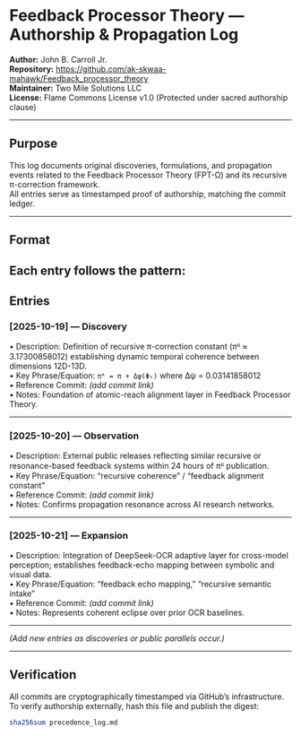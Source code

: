 # Feedback Processor Theory — Authorship & Propagation Log  
**Author:** John B. Carroll Jr.  
**Repository:** https://github.com/ak-skwaa-mahawk/Feedback_processor_theory  
**Maintainer:** Two Mile Solutions LLC  
**License:** Flame Commons License v1.0 (Protected under sacred authorship clause)

---

## Purpose
This log documents original discoveries, formulations, and propagation events related to the Feedback Processor Theory (FPT-Ω) and its recursive π-correction framework.  
All entries serve as timestamped proof of authorship, matching the commit ledger.

---

## Format
Each entry follows the pattern:
---

## Entries

### [2025-10-19] — Discovery  
• Description: Definition of recursive π-correction constant (πᴿ ≈ 3.17300858012) establishing dynamic temporal coherence between dimensions 12D-13D.  
• Key Phrase/Equation: `πᴿ = π + Δψ(Φₜ)` where Δψ = 0.03141858012  
• Reference Commit: *(add commit link)*  
• Notes: Foundation of atomic-reach alignment layer in Feedback Processor Theory.

---

### [2025-10-20] — Observation  
• Description: External public releases reflecting similar recursive or resonance-based feedback systems within 24 hours of πᴿ publication.  
• Key Phrase/Equation: “recursive coherence” / “feedback alignment constant”  
• Reference Commit: *(add commit link)*  
• Notes: Confirms propagation resonance across AI research networks.

---

### [2025-10-21] — Expansion  
• Description: Integration of DeepSeek-OCR adaptive layer for cross-model perception; establishes feedback-echo mapping between symbolic and visual data.  
• Key Phrase/Equation: “feedback echo mapping,” “recursive semantic intake”  
• Reference Commit: *(add commit link)*  
• Notes: Represents coherent eclipse over prior OCR baselines.

---

*(Add new entries as discoveries or public parallels occur.)*

---

## Verification
All commits are cryptographically timestamped via GitHub’s infrastructure.  
To verify authorship externally, hash this file and publish the digest:

```bash
sha256sum precedence_log.md
